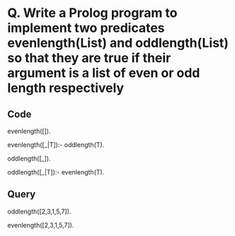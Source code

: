 # Q. Write a Prolog program to implement two predicates evenlength(List) and oddlength(List) so that they are true if their argument is a list of even or odd length respectively

## Code

evenlength([]).

evenlength([_|T]):-
    oddlength(T).

oddlength([_]).

oddlength([_|T]):-
    evenlength(T).

## Query

oddlength([2,3,1,5,7]).

evenlength([2,3,1,5,7]).
